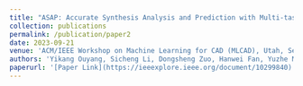 ```yaml
---
title: "ASAP: Accurate Synthesis Analysis and Prediction with Multi-task Learning"
collection: publications
permalink: /publication/paper2
date: 2023-09-21
venue: 'ACM/IEEE Workshop on Machine Learning for CAD (MLCAD), Utah, Sep. 2023. (Best Paper Award)'
authors: 'Yikang Ouyang, Sicheng Li, Dongsheng Zuo, Hanwei Fan, Yuzhe Ma'
paperurl: '[Paper Link](https://ieeexplore.ieee.org/document/10299840)'
---
```




